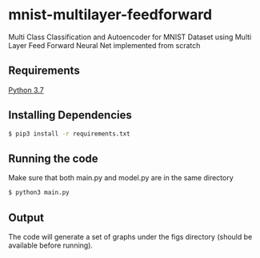 # mnist-multilayer-feedforward
Multi Class Classification and Autoencoder for MNIST Dataset using Multi Layer Feed Forward Neural Net implemented from scratch

## Requirements
[Python 3.7](https://www.python.org/downloads/release/python-370/)

## Installing Dependencies

```bash
$ pip3 install -r requirements.txt
```

## Running the code

Make sure that both main.py and model.py are in the same directory

```bash
$ python3 main.py
```

## Output

The code will generate a set of graphs under the figs directory (should be available before running).
